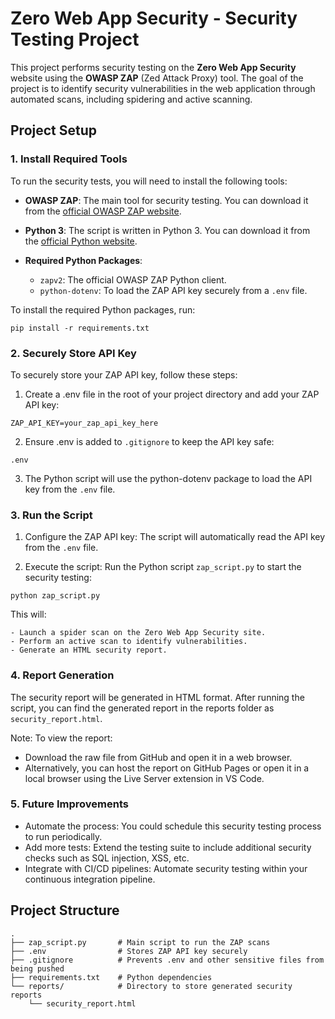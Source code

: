 # Zero Web App Security - Security Testing Project

This project performs security testing on the **Zero Web App Security** website using the **OWASP ZAP** (Zed Attack Proxy) tool. The goal of the project is to identify security vulnerabilities in the web application through automated scans, including spidering and active scanning.

## Project Setup

### 1. Install Required Tools

To run the security tests, you will need to install the following tools:

- **OWASP ZAP**: The main tool for security testing. You can download it from the [official OWASP ZAP website](https://www.zaproxy.org/download/).
- **Python 3**: The script is written in Python 3. You can download it from the [official Python website](https://www.python.org/downloads/).
- **Required Python Packages**:
  
  - `zapv2`: The official OWASP ZAP Python client.
  - `python-dotenv`: To load the ZAP API key securely from a `.env` file.

To install the required Python packages, run:

  ```
  pip install -r requirements.txt
  ```

### 2. Securely Store API Key

To securely store your ZAP API key, follow these steps:

  1. Create a .env file in the root of your project directory and add your ZAP API key:

  ```
  ZAP_API_KEY=your_zap_api_key_here
  ```
 
  2. Ensure .env is added to `.gitignore` to keep the API key safe:

  ```
  .env
  ```

  3. The Python script will use the python-dotenv package to load the API key from the `.env` file.

### 3. Run the Script

  1. Configure the ZAP API key: The script will automatically read the API key from the `.env` file.

  2. Execute the script: Run the Python script `zap_script.py` to start the security testing:

  ```
  python zap_script.py
  ```

  This will:
  
    - Launch a spider scan on the Zero Web App Security site.
    - Perform an active scan to identify vulnerabilities.
    - Generate an HTML security report.

### 4. Report Generation

The security report will be generated in HTML format. After running the script, you can find the generated report in the reports folder as `security_report.html`.

Note: To view the report:
  - Download the raw file from GitHub and open it in a web browser.
  - Alternatively, you can host the report on GitHub Pages or open it in a local browser using the Live Server extension in VS Code.

### 5. Future Improvements
  - Automate the process: You could schedule this security testing process to run periodically.
  - Add more tests: Extend the testing suite to include additional security checks such as SQL injection, XSS, etc.
  - Integrate with CI/CD pipelines: Automate security testing within your continuous integration pipeline.

## Project Structure

```
.
├── zap_script.py       # Main script to run the ZAP scans
├── .env                # Stores ZAP API key securely
├── .gitignore          # Prevents .env and other sensitive files from being pushed
├── requirements.txt    # Python dependencies
└── reports/            # Directory to store generated security reports
    └── security_report.html


